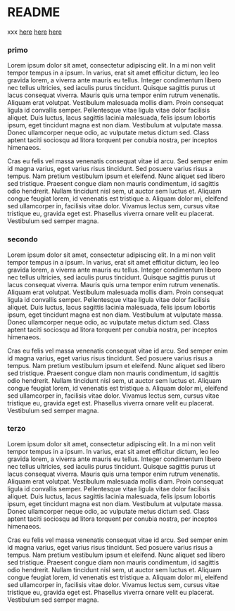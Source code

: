 # README

xxx
[here](#primo)
[here](#secondo)
[here](#terzo)

### primo


Lorem ipsum dolor sit amet, consectetur adipiscing elit. In a mi non velit tempor tempus in a ipsum. In varius, erat sit amet efficitur dictum, leo leo gravida lorem, a viverra ante mauris eu tellus. Integer condimentum libero nec tellus ultricies, sed iaculis purus tincidunt. Quisque sagittis purus ut lacus consequat viverra. Mauris quis urna tempor enim rutrum venenatis. Aliquam erat volutpat. Vestibulum malesuada mollis diam. Proin consequat ligula id convallis semper. Pellentesque vitae ligula vitae dolor facilisis aliquet. Duis luctus, lacus sagittis lacinia malesuada, felis ipsum lobortis ipsum, eget tincidunt magna est non diam. Vestibulum at vulputate massa. Donec ullamcorper neque odio, ac vulputate metus dictum sed. Class aptent taciti sociosqu ad litora torquent per conubia nostra, per inceptos himenaeos.

Cras eu felis vel massa venenatis consequat vitae id arcu. Sed semper enim id magna varius, eget varius risus tincidunt. Sed posuere varius risus a tempus. Nam pretium vestibulum ipsum et eleifend. Nunc aliquet sed libero sed tristique. Praesent congue diam non mauris condimentum, id sagittis odio hendrerit. Nullam tincidunt nisl sem, ut auctor sem luctus et. Aliquam congue feugiat lorem, id venenatis est tristique a. Aliquam dolor mi, eleifend sed ullamcorper in, facilisis vitae dolor. Vivamus lectus sem, cursus vitae tristique eu, gravida eget est. Phasellus viverra ornare velit eu placerat. Vestibulum sed semper magna.

### secondo


Lorem ipsum dolor sit amet, consectetur adipiscing elit. In a mi non velit tempor tempus in a ipsum. In varius, erat sit amet efficitur dictum, leo leo gravida lorem, a viverra ante mauris eu tellus. Integer condimentum libero nec tellus ultricies, sed iaculis purus tincidunt. Quisque sagittis purus ut lacus consequat viverra. Mauris quis urna tempor enim rutrum venenatis. Aliquam erat volutpat. Vestibulum malesuada mollis diam. Proin consequat ligula id convallis semper. Pellentesque vitae ligula vitae dolor facilisis aliquet. Duis luctus, lacus sagittis lacinia malesuada, felis ipsum lobortis ipsum, eget tincidunt magna est non diam. Vestibulum at vulputate massa. Donec ullamcorper neque odio, ac vulputate metus dictum sed. Class aptent taciti sociosqu ad litora torquent per conubia nostra, per inceptos himenaeos.

Cras eu felis vel massa venenatis consequat vitae id arcu. Sed semper enim id magna varius, eget varius risus tincidunt. Sed posuere varius risus a tempus. Nam pretium vestibulum ipsum et eleifend. Nunc aliquet sed libero sed tristique. Praesent congue diam non mauris condimentum, id sagittis odio hendrerit. Nullam tincidunt nisl sem, ut auctor sem luctus et. Aliquam congue feugiat lorem, id venenatis est tristique a. Aliquam dolor mi, eleifend sed ullamcorper in, facilisis vitae dolor. Vivamus lectus sem, cursus vitae tristique eu, gravida eget est. Phasellus viverra ornare velit eu placerat. Vestibulum sed semper magna.


### terzo

Lorem ipsum dolor sit amet, consectetur adipiscing elit. In a mi non velit tempor tempus in a ipsum. In varius, erat sit amet efficitur dictum, leo leo gravida lorem, a viverra ante mauris eu tellus. Integer condimentum libero nec tellus ultricies, sed iaculis purus tincidunt. Quisque sagittis purus ut lacus consequat viverra. Mauris quis urna tempor enim rutrum venenatis. Aliquam erat volutpat. Vestibulum malesuada mollis diam. Proin consequat ligula id convallis semper. Pellentesque vitae ligula vitae dolor facilisis aliquet. Duis luctus, lacus sagittis lacinia malesuada, felis ipsum lobortis ipsum, eget tincidunt magna est non diam. Vestibulum at vulputate massa. Donec ullamcorper neque odio, ac vulputate metus dictum sed. Class aptent taciti sociosqu ad litora torquent per conubia nostra, per inceptos himenaeos.

Cras eu felis vel massa venenatis consequat vitae id arcu. Sed semper enim id magna varius, eget varius risus tincidunt. Sed posuere varius risus a tempus. Nam pretium vestibulum ipsum et eleifend. Nunc aliquet sed libero sed tristique. Praesent congue diam non mauris condimentum, id sagittis odio hendrerit. Nullam tincidunt nisl sem, ut auctor sem luctus et. Aliquam congue feugiat lorem, id venenatis est tristique a. Aliquam dolor mi, eleifend sed ullamcorper in, facilisis vitae dolor. Vivamus lectus sem, cursus vitae tristique eu, gravida eget est. Phasellus viverra ornare velit eu placerat. Vestibulum sed semper magna.
